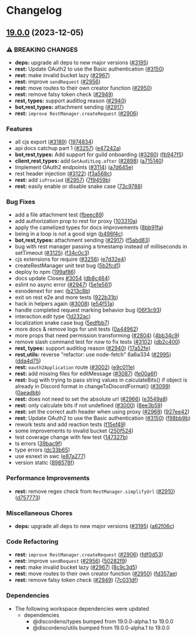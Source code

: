 # Changelog

## [19.0.0](https://github.com/MatthewSH/discordeno/compare/rest-v18.0.0...rest-v19.0.0) (2023-12-05)


### ⚠ BREAKING CHANGES

* **deps:** upgrade all deps to new major versions ([#3195](https://github.com/MatthewSH/discordeno/issues/3195))
* **rest:** Update OAuth2 to use the Basic authentication ([#3150](https://github.com/MatthewSH/discordeno/issues/3150))
* **rest:** make invalid bucket lazy ([#2967](https://github.com/MatthewSH/discordeno/issues/2967))
* **rest:** improve `sendRequest` ([#2956](https://github.com/MatthewSH/discordeno/issues/2956))
* **rest:** move routes to their own creator function ([#2950](https://github.com/MatthewSH/discordeno/issues/2950))
* **rest:** remove falsy token check ([#2949](https://github.com/MatthewSH/discordeno/issues/2949))
* **rest, types:** support auditlog reason ([#2940](https://github.com/MatthewSH/discordeno/issues/2940))
* **bot,rest,types:** attachment sending ([#2917](https://github.com/MatthewSH/discordeno/issues/2917))
* **rest:** `improve RestManager.createRequest` ([#2906](https://github.com/MatthewSH/discordeno/issues/2906))

### Features

* all cjs export ([#3189](https://github.com/MatthewSH/discordeno/issues/3189)) ([1974834](https://github.com/MatthewSH/discordeno/commit/1974834b205b6f99d26c418cdb6ef6f843ba0c6b))
* api docs catchup part 1 ([#3257](https://github.com/MatthewSH/discordeno/issues/3257)) ([e47242a](https://github.com/MatthewSH/discordeno/commit/e47242a9e0ee9c173ad557f9c86b367143b8b721))
* **bot,rest,types:** Add support for guild onboarding ([#3260](https://github.com/MatthewSH/discordeno/issues/3260)) ([fb947f5](https://github.com/MatthewSH/discordeno/commit/fb947f5672e66c6ed0b71cbc2ada7f1281d753ae))
* **client,rest,types:** add `GetAuditLog.after` ([#2898](https://github.com/MatthewSH/discordeno/issues/2898)) ([a715140](https://github.com/MatthewSH/discordeno/commit/a715140df60c06e68ccc83af26fdff4b671991ab))
* Implement OAuth2 endpoints ([#3114](https://github.com/MatthewSH/discordeno/issues/3114)) ([a7d645e](https://github.com/MatthewSH/discordeno/commit/a7d645ec4b2b904a0cc70570aebb8158084b4dcf))
* rest header injection  ([#3122](https://github.com/MatthewSH/discordeno/issues/3122)) ([f3a568c](https://github.com/MatthewSH/discordeno/commit/f3a568c4db8603af684dabf6d415abc425025c3c))
* **rest:** add `isProxied` ([#2957](https://github.com/MatthewSH/discordeno/issues/2957)) ([7f9459b](https://github.com/MatthewSH/discordeno/commit/7f9459b4353a2357b4376b6bd0caf53ec64318c3))
* **rest:** easily enable or disable snake case ([73c9788](https://github.com/MatthewSH/discordeno/commit/73c97880656e30e814bb9d19a74cff515447015f))


### Bug Fixes

* add a file attachment test ([fbeec89](https://github.com/MatthewSH/discordeno/commit/fbeec8920cd90577e2585102208400e9527d7691))
* add authorization prop to rest for proxy ([103310a](https://github.com/MatthewSH/discordeno/commit/103310a8f4d7188aaf381cc98fabe20d1af7e0fa))
* apply the camelized types for docs improvements ([8bb91fa](https://github.com/MatthewSH/discordeno/commit/8bb91fa6f7ae783541c9275557e7b940076c3607))
* being in a loop is not a good sign ([b496f4c](https://github.com/MatthewSH/discordeno/commit/b496f4c1ac3f0942e4dca5f4fc3aaf1b4ea70c53))
* **bot,rest,types:** attachment sending ([#2917](https://github.com/MatthewSH/discordeno/issues/2917)) ([f5abd83](https://github.com/MatthewSH/discordeno/commit/f5abd83cc5b7fa50da5aa556b20f7b7f57853ec2))
* bug with rest manager passing a timestamp instead of milliseconds in setTimeout ([#3125](https://github.com/MatthewSH/discordeno/issues/3125)) ([f34c0c3](https://github.com/MatthewSH/discordeno/commit/f34c0c3bc03ec24b00730faacbd9a1069ce3d5e1))
* cjs extensions for require ([#3256](https://github.com/MatthewSH/discordeno/issues/3256)) ([e7d32e4](https://github.com/MatthewSH/discordeno/commit/e7d32e4be6222a63b220407f2e7530459370e735))
* createRestManager unit test bug ([5b2fcd1](https://github.com/MatthewSH/discordeno/commit/5b2fcd18a1e5ec908c0a15e65508f4d0b9a198f7))
* deploy to npm ([199af86](https://github.com/MatthewSH/discordeno/commit/199af86c4ec249b14621b83872ae71978a662e77))
* docs update Closes [#3054](https://github.com/MatthewSH/discordeno/issues/3054) ([db8c464](https://github.com/MatthewSH/discordeno/commit/db8c464081ff702d242e225fcf431d26aed25492))
* eslint no async error ([#2947](https://github.com/MatthewSH/discordeno/issues/2947)) ([5e1e561](https://github.com/MatthewSH/discordeno/commit/5e1e56146ee75ea04f2c644257f46a2ce04e6f15))
* esnodenext for swc ([b213c8b](https://github.com/MatthewSH/discordeno/commit/b213c8bf7547aa72a3617d7006b28f43e5d4e100))
* exit on rest e2e and more tests ([922b31b](https://github.com/MatthewSH/discordeno/commit/922b31b308ced7fc709e097db1796229e8be04a5))
* hack in helpers again ([#3008](https://github.com/MatthewSH/discordeno/issues/3008)) ([e54f51a](https://github.com/MatthewSH/discordeno/commit/e54f51a7afcd544c4af04000f5468d112d78a446))
* handle completed request marking behavior bug ([06f3c93](https://github.com/MatthewSH/discordeno/commit/06f3c9379057f420db63fa9213827ffc7c46b14c))
* interaction.edit type ([1d232ac](https://github.com/MatthewSH/discordeno/commit/1d232ac34aed677db3b6eff116fe3cfdd23c70cf))
* localization snake case bug ([5edfbb7](https://github.com/MatthewSH/discordeno/commit/5edfbb7efb74ddff24c830d8a92007bd21507d1b))
* more docs & remove logs for unit tests ([0a44962](https://github.com/MatthewSH/discordeno/commit/0a44962422eb55ebf9e081f97ba4f015f53baa5c))
* more props that need permission transforming ([#2804](https://github.com/MatthewSH/discordeno/issues/2804)) ([4bb34c9](https://github.com/MatthewSH/discordeno/commit/4bb34c9087e2ba1a2ad7c36212d958b595c9d93b))
* remove slash command test for now to fix tests ([#3102](https://github.com/MatthewSH/discordeno/issues/3102)) ([db2c400](https://github.com/MatthewSH/discordeno/commit/db2c4001b2445d6636576aca3672fc64b71bf63d))
* **rest, types:** support auditlog reason ([#2940](https://github.com/MatthewSH/discordeno/issues/2940)) ([17a52fe](https://github.com/MatthewSH/discordeno/commit/17a52fec1bb37fa2f9105ee4c495368cc6d1a568))
* **rest,utils:** reverse "refactor: use node-fetch" 6a6a334 ([#2995](https://github.com/MatthewSH/discordeno/issues/2995)) ([dda4d75](https://github.com/MatthewSH/discordeno/commit/dda4d75de1ff30ffe6579067b7d1d637a4b9a405))
* **rest:** `oauth2Application` route ([#3002](https://github.com/MatthewSH/discordeno/issues/3002)) ([e9c011e](https://github.com/MatthewSH/discordeno/commit/e9c011eef54aa3279c337d5ad53115764ff73461))
* **rest:** add missing files for editMessage ([#3087](https://github.com/MatthewSH/discordeno/issues/3087)) ([fe00a6f](https://github.com/MatthewSH/discordeno/commit/fe00a6f3e3981c9ee8ccdc521e36fc4ac5714fbb))
* **rest:** bug with trying to pass string values in calculateBits() if object is already in Discord format in changeToDiscordFormat() ([#3099](https://github.com/MatthewSH/discordeno/issues/3099)) ([0aeadbb](https://github.com/MatthewSH/discordeno/commit/0aeadbb27558d223c0631f854c982ad181a82d5a))
* **rest:** does not need to set the absolute url ([#2966](https://github.com/MatthewSH/discordeno/issues/2966)) ([e3549a8](https://github.com/MatthewSH/discordeno/commit/e3549a8675d62667b21012cbc1f69a397cd4b5ac))
* **rest:** only calculate bits if not undefined ([#3000](https://github.com/MatthewSH/discordeno/issues/3000)) ([8ee3b59](https://github.com/MatthewSH/discordeno/commit/8ee3b59d90fe326743fd425fe07ccfbf6bb0ae50))
* **rest:** set the correct auth header when using proxy ([#2969](https://github.com/MatthewSH/discordeno/issues/2969)) ([927ee42](https://github.com/MatthewSH/discordeno/commit/927ee42ce0def98cceaf40726129a9784c337883))
* **rest:** Update OAuth2 to use the Basic authentication ([#3150](https://github.com/MatthewSH/discordeno/issues/3150)) ([f98bb9b](https://github.com/MatthewSH/discordeno/commit/f98bb9bf75b78f56b5bb04859d1e25ce726e42d5))
* rework tests and add reaction tests ([f15ef49](https://github.com/MatthewSH/discordeno/commit/f15ef497a599884f5c78bee454d18e1823f903d9))
* some improvements to invalid bucket ([250f524](https://github.com/MatthewSH/discordeno/commit/250f52488516e9b19a74a383478cc78c68c0c283))
* test coverage change with few test ([147327b](https://github.com/MatthewSH/discordeno/commit/147327b239aefdc57ec45e903d3f0123257b1804))
* ts errors ([39bac9f](https://github.com/MatthewSH/discordeno/commit/39bac9fe0ec377cc3a9b85f5075f9b562b301f5f))
* type errors ([dc33b65](https://github.com/MatthewSH/discordeno/commit/dc33b65a352f2ed797b79e2e47ef1d837ca1cd2e))
* use esnext in swc ([e87a277](https://github.com/MatthewSH/discordeno/commit/e87a277de53a56e32598cd54bb267a9654c7196c))
* version static ([898578f](https://github.com/MatthewSH/discordeno/commit/898578f349c9a6fd148240d19255ebe066a20602))


### Performance Improvements

* **rest:** remove regex check from `RestManager.simplifyUrl` ([#2910](https://github.com/MatthewSH/discordeno/issues/2910)) ([d757773](https://github.com/MatthewSH/discordeno/commit/d757773e95c18d1e250ce194c7ae50d499d4025a))


### Miscellaneous Chores

* **deps:** upgrade all deps to new major versions ([#3195](https://github.com/MatthewSH/discordeno/issues/3195)) ([a62f06c](https://github.com/MatthewSH/discordeno/commit/a62f06c3e8bc2f68fc6f4feaac13a54d9af01a8c))


### Code Refactoring

* **rest:** `improve RestManager.createRequest` ([#2906](https://github.com/MatthewSH/discordeno/issues/2906)) ([fdf0d53](https://github.com/MatthewSH/discordeno/commit/fdf0d53f9eb5cf32d0c6d8eae314890afadb446b))
* **rest:** improve `sendRequest` ([#2956](https://github.com/MatthewSH/discordeno/issues/2956)) ([50282f9](https://github.com/MatthewSH/discordeno/commit/50282f91901344dae5f0b7137887a33cc0bca04e))
* **rest:** make invalid bucket lazy ([#2967](https://github.com/MatthewSH/discordeno/issues/2967)) ([8c9c3d5](https://github.com/MatthewSH/discordeno/commit/8c9c3d53bf9ee2a8e9c6fc241a06ffb39f93459d))
* **rest:** move routes to their own creator function ([#2950](https://github.com/MatthewSH/discordeno/issues/2950)) ([fd357ae](https://github.com/MatthewSH/discordeno/commit/fd357aeace24c721d929c6b7b6304d89d5d94be1))
* **rest:** remove falsy token check ([#2949](https://github.com/MatthewSH/discordeno/issues/2949)) ([7c031df](https://github.com/MatthewSH/discordeno/commit/7c031df875c536b489c05e1ff2b5057da7a65751))


### Dependencies

* The following workspace dependencies were updated
  * dependencies
    * @discordeno/types bumped from 19.0.0-alpha.1 to 19.0.0
    * @discordeno/utils bumped from 19.0.0-alpha.1 to 19.0.0
